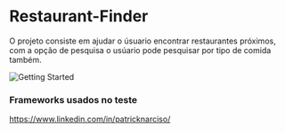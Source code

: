 # Restaurant-Finder

O projeto consiste em ajudar o úsuario encontrar restaurantes próximos, com a opção de pesquisa o usúario pode pesquisar por tipo de comida também. 

![Getting Started](../img/pag.png)

### Frameworks usados no teste


https://www.linkedin.com/in/patricknarciso/